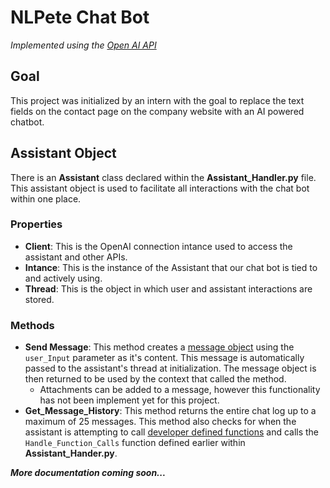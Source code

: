 # **NLPete Chat Bot**
*Implemented using the [Open AI API](https://platform.openai.com/docs/api-reference/introduction)*

## Goal
This project was initialized by an intern with the goal to replace the text fields on the contact page on the company website with an AI powered chatbot.

## Assistant Object
There is an **Assistant** class declared within the **Assistant_Handler.py** file. This assistant object is used to facilitate all interactions with the chat bot within one place. 
### Properties
- **Client**: This is the OpenAI connection intance used to access the assistant and other APIs.
- **Intance**: This is the instance of the Assistant that our chat bot is tied to and actively using.
- **Thread**: This is the object in which user and assistant interactions are stored.
### Methods
- **Send Message**: This method creates a [message object](https://platform.openai.com/docs/api-reference/messages/object) using the `user_Input` parameter as it's content. This message is automatically passed to the assistant's thread at initialization. The message object is then returned to be used by the context that called the method.
    - Attachments can be added to a message, however this functionality has not been implement yet for this project.
- **Get_Message_History**: This method returns the entire chat log up to a maximum of 25 messages. This method also checks for when the assistant is attempting to call [developer defined functions](https://platform.openai.com/docs/assistants/tools/function-calling/function-calling-beta) and calls the `Handle_Function_Calls` function defined earlier within **Assistant_Hander.py**.

***More documentation coming soon...***
